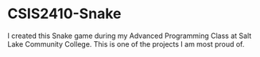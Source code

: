 # CSIS2410-Snake
I created this Snake game during my Advanced Programming Class at Salt Lake Community College. This is one of the projects I am most proud of.
